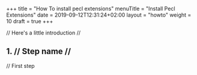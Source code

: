 +++
title = "How To install pecl extensions"
menuTitle = "Install Pecl Extensions"
date = 2019-09-12T12:31:24+02:00
layout = "howto"
weight = 10
draft = true
+++

// Here's a little introduction //

## 1. // Step name //

// First step
